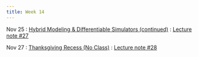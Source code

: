 ```yaml
---
title: Week 14
---
```


Nov 25
: [Hybrid Modeling & Differentiable Simulators (continued)](https://boguoporousmedia.github.io/HWRS504-404-2025Fall/lecture/)
  : [Lecture note #27](https://boguoporousmedia.github.io/HWRS504-404-2025Fall/lecture/)

Nov 27
: [Thanksgiving Recess (No Class)](https://boguoporousmedia.github.io/HWRS504-404-2025Fall/lecture/)
  : [Lecture note #28](https://boguoporousmedia.github.io/HWRS504-404-2025Fall/lecture/)

